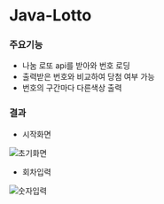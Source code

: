 # Java-Lotto

### 주요기능
- 나눔 로또 api를 받아와 번호 로딩
- 출력받은 번호와 비교하여 당첨 여부 가능
- 번호의 구간마다 다른색상 출력

### 결과
- 시작화면

![초기화면](https://user-images.githubusercontent.com/60810356/85218942-3adc9b00-b3da-11ea-9d4b-c21cea569ef1.JPG)

- 회차입력

![숫자입력](https://user-images.githubusercontent.com/60810356/85218981-bc342d80-b3da-11ea-8a43-1bf60210dcb9.JPG)


